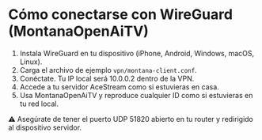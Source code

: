 # Cómo conectarse con WireGuard (MontanaOpenAiTV)

1. Instala WireGuard en tu dispositivo (iPhone, Android, Windows, macOS, Linux).
2. Carga el archivo de ejemplo `vpn/montana-client.conf`.
3. Conéctate. Tu IP local será 10.0.0.2 dentro de la VPN.
4. Accede a tu servidor AceStream como si estuvieras en casa.
5. Usa MontanaOpenAiTV y reproduce cualquier ID como si estuvieras en tu red local.

⚠️ Asegúrate de tener el puerto UDP 51820 abierto en tu router y redirigido al dispositivo servidor.

